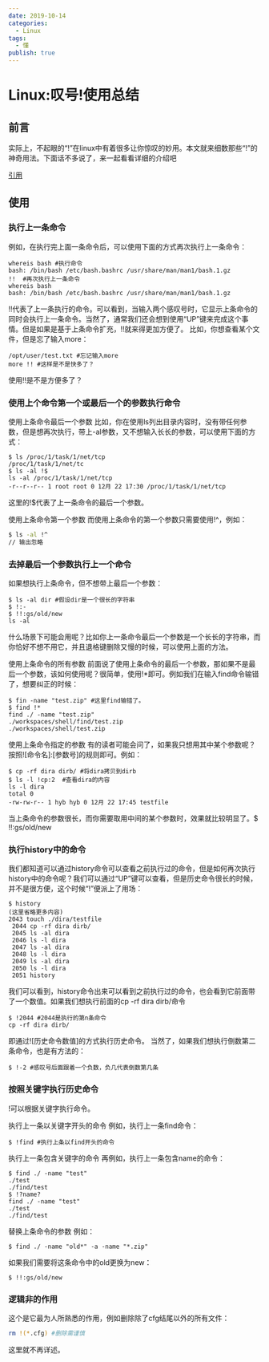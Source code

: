```yaml
---
date: 2019-10-14
categories:
  - Linux
tags:
  - 懂
publish: true
---
```


# Linux:叹号!使用总结

## 前言

实际上，不起眼的“!”在linux中有着很多让你惊叹的妙用。本文就来细数那些“!”的神奇用法。下面话不多说了，来一起看看详细的介绍吧

[引用](https://www.jb51.net/article/153946.htm)

## 使用

### 执行上一条命令

例如，在执行完上面一条命令后，可以使用下面的方式再次执行上一条命令：

```Shell
whereis bash #执行命令
bash: /bin/bash /etc/bash.bashrc /usr/share/man/man1/bash.1.gz
!!  #再次执行上一条命令
whereis bash
bash: /bin/bash /etc/bash.bashrc /usr/share/man/man1/bash.1.gz
```

!!代表了上一条执行的命令。可以看到，当输入两个感叹号时，它显示上条命令的同时会执行上一条命令。当然了，通常我们还会想到使用“UP”键来完成这个事情。但是如果是基于上条命令扩充，!!就来得更加方便了。
比如，你想查看某个文件，但是忘了输入more：

```Shell
/opt/user/test.txt #忘记输入more
more !! #这样是不是快多了？
```

使用!!是不是方便多了？

### 使用上个命令第一个或最后一个的参数执行命令

使用上条命令最后一个参数
比如，你在使用ls列出目录内容时，没有带任何参数，但是想再次执行，带上-al参数，又不想输入长长的参数，可以使用下面的方式：

```Shell
$ ls /proc/1/task/1/net/tcp
/proc/1/task/1/net/tc
$ ls -al !$
ls -al /proc/1/task/1/net/tcp
-r--r--r-- 1 root root 0 12月 22 17:30 /proc/1/task/1/net/tcp
```

这里的!$代表了上一条命令的最后一个参数。

使用上条命令第一个参数
而使用上条命令的第一个参数只需要使用!^，例如：

```sh
$ ls -al !^
// 输出忽略
```

### 去掉最后一个参数执行上一个命令

如果想执行上条命令，但不想带上最后一个参数：

```Shell
$ ls -al dir #假设dir是一个很长的字符串
$ !:-
$ !!:gs/old/new
ls -al
```

什么场景下可能会用呢？比如你上一条命令最后一个参数是一个长长的字符串，而你恰好不想不用它，并且退格键删除又慢的时候，可以使用上面的方法。

使用上条命令的所有参数
前面说了使用上条命令的最后一个参数，那如果不是最后一个参数，该如何使用呢？很简单，使用!*即可。例如我们在输入find命令输错了，想要纠正的时候：

```Shell
$ fin -name "test.zip" #这里find输错了。
$ find !*
find ./ -name "test.zip"
./workspaces/shell/find/test.zip
./workspaces/shell/test.zip
```

使用上条命令指定的参数
有的读者可能会问了，如果我只想用其中某个参数呢？按照![命令名]:[参数号]的规则即可。例如：

```Shell
$ cp -rf dira dirb/ #将dira拷贝到dirb
$ ls -l !cp:2  #查看dira的内容
ls -l dira
total 0
-rw-rw-r-- 1 hyb hyb 0 12月 22 17:45 testfile
```

当上条命令的参数很长，而你需要取用中间的某个参数时，效果就比较明显了。$ !!:gs/old/new

### 执行history中的命令

我们都知道可以通过history命令可以查看之前执行过的命令，但是如何再次执行history中的命令呢？我们可以通过“UP”键可以查看，但是历史命令很长的时候，并不是很方便，这个时候“!”便派上了用场：

```Shell
$ history
(这里省略更多内容)
2043 touch ./dira/testfile
 2044 cp -rf dira dirb/
 2045 ls -al dira
 2046 ls -l dira
 2047 ls -al dira
 2048 ls -l dira
 2049 ls -al dira
 2050 ls -l dira
 2051 history
```

我们可以看到，history命令出来可以看到之前执行过的命令，也会看到它前面带了一个数值。如果我们想执行前面的cp -rf dira dirb/命令

```Shell
$ !2044 #2044是执行的第n条命令
cp -rf dira dirb/
```

即通过![历史命令数值]的方式执行历史命令。
当然了，如果我们想执行倒数第二条命令，也是有方法的：

```Shell
$ !-2 #感叹号后面跟着一个负数，负几代表倒数第几条
```

### 按照关键字执行历史命令

!可以根据关键字执行命令。

执行上一条以关键字开头的命令
例如，执行上一条find命令：

```Shell
$ !find #执行上条以find开头的命令
```

执行上一条包含关键字的命令
再例如，执行上一条包含name的命令：

```Shell
$ find ./ -name "test"
./test
./find/test
$ !?name?
find ./ -name "test"
./test
./find/test
```

替换上条命令的参数
例如：

```Shell
$ find ./ -name "old*" -a -name "*.zip"
```

如果我们需要将这条命令中的old更换为new：

```Shell
$ !!:gs/old/new

```

### 逻辑非的作用

这个是它最为人所熟悉的作用，例如删除除了cfg结尾以外的所有文件：

```sh
rm !(*.cfg) #删除需谨慎
```

这里就不再详述。
